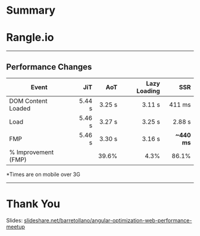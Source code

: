 # Summary

# Rangle.io

---

## Performance Changes

| Event                |     JiT |     AoT |  Lazy Loading |         SSR |
| ---                  |    ---: |    ---: |          ---: |        ---: |
| DOM Content Loaded   |  5.44 s |  3.25 s |        3.11 s |      411 ms |
| Load                 |  5.46 s |  3.27 s |        3.25 s |      2.88 s |
| FMP                  |  5.46 s |  3.30 s |        3.16 s | **~440 ms** |
| % Improvement (FMP)  |         |   39.6% |          4.3% |       86.1% |

*Times are on mobile over 3G

---

# Thank You

Slides: [slideshare.net/barretollano/angular-optimization-web-performance-meetup](http://www.slideshare.net/barretollano/angular-optimization-web-performance-meetup)